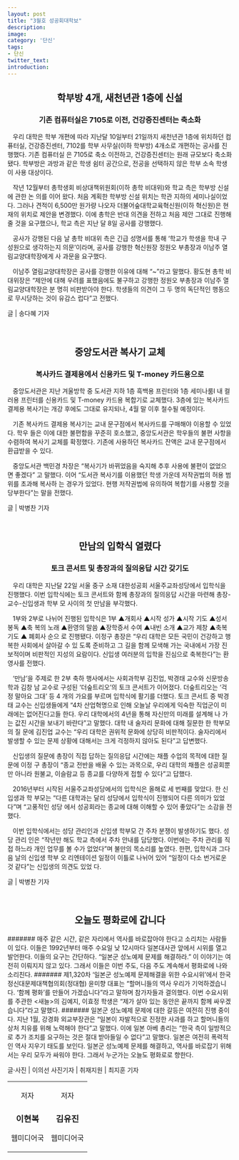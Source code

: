 ```yaml
---
layout: post
title: "3월호 성공회대학보"
description:
image:
category: '단신'
tags:
- 단신 
twitter_text: 
introduction:
---
```

<!-- 단신 1 -->
<center><h2><strong>학부방 4개, 새천년관 1층에 신설</strong></h2></center>
<center><h3>기존 컴퓨터실은 7105로 이전, 건강증진센터는 축소화</h3></center>

&nbsp; &nbsp;우리 대학은 학부 개편에 따라 지난달 10일부터 21일까지 새천년관 1층에 위치하던 컴퓨터실,
건강증진센터, 7102를 학부 사무실(이하 학부방) 4개소로 개편하는 공사를 진행했다. 기존 컴퓨터실
은 7105로 축소 이전하고, 건강증진센터는 원래 규모보다 축소화됐다. 학부방은 과방과 같은 학생
쉼터 공간으로, 전공을 선택하지 않은 학부 소속 학생이 사용 대상이다.

&nbsp; &nbsp;작년 12월부터 총학생회 비상대책위원회(이하 총학 비대위)와 학교 측은 학부방 신설에 관한 논
의를 이어 왔다. 처음 계획한 학부방 신설 위치는 학관 지하의 세미나실이었다. 그러나 견적이
6,500만 원가량 나오자 더불어숲대학교육혁신원(이하 혁신원)은 현재의 위치로 제안을 변경했다.
이에 총학은 반대 의견을 전하고 처음 제안 그대로 진행해 줄 것을 요구했으나, 학교 측은 지난
달 8일 공사를 강행했다.

&nbsp; &nbsp;공사가 강행된 다음 날 총학 비대위 측은 긴급 성명서를 통해 ‘학교가 학생을 학내 구성원으로
생각하는지 의문’이라며, 공사를 강행한 혁신원장 정원오 부총장과 이남주 열림교양대학장에게 사
과문을 요구했다.

&nbsp; &nbsp;이남주 열림교양대학장은 공사를 강행한 이유에 대해 “~”라고 말했다. 황도현 총학 비대위장은
“제안에 대해 우려를 표했음에도 불구하고 강행한 정원오 부총장과 이남주 열림교양대학장은 분
명히 비판받아야 한다. 학생들의 의견이 그 두 명의 독단적인 행동으로 무시당하는 것이 유감스
럽다”고 전했다.

글 | 송다혜 기자

<!-- 단신 2 -->
<br/>
<center><h2><strong>중앙도서관 복사기 교체</strong></h2></center>
<center><h3>복사카드 결제용에서 신용카드 및 T-money 카드용으로</h3></center>

&nbsp; &nbsp;중앙도서관은 지난 겨울방학 중 도서관 지하 1층 흑백용 프린터와 1층 세미나룸Ⅰ 내 컬러용
프린터를 신용카드 및 T-money 카드용 복합기로 교체했다. 3층에 있는 복사카드 결제용 복사기는
개강 후에도 그대로 유지되나, 4월 말 이후 철수될 예정이다.

&nbsp; &nbsp;기존 복사카드 결제용 복사기는 교내 문구점에서 복사카드를 구매해야 이용할 수 있었다. 학우
들은 이에 대한 불편함을 꾸준히 호소했고, 중앙도서관은 학우들의 불편 사항을 수렴하여 복사기
교체를 확정했다. 기존에 사용하던 복사카드 잔액은 교내 문구점에서 환급받을 수 있다.

&nbsp; &nbsp;중앙도서관 백민경 차장은 “복사기가 바뀌었음을 숙지해 추후 사용에 불편이 없었으면 좋겠다”
고 말했다. 이어 “도서관 복사기를 이용했던 학생 가운데 저작권법의 허용 범위를 초과해 복사하
는 경우가 있었다. 현행 저작권법에 유의하여 복합기를 사용할 것을 당부한다”는 말을 전했다.

글 | 박병찬 기자

<!-- 단신 3 -->
<br/>
<center><h2><strong>만남의 입학식 열렸다</strong></h2></center>
<center><h3>토크 콘서트 및 총장과의 질의응답 시간 갖기도</h3></center>

&nbsp; &nbsp;우리 대학은 지난달 22일 서울 중구 소재 대한성공회 서울주교좌성당에서 입학식을 진행했다. 
이번 입학식에는 토크 콘서트와 함께 총장과의 질의응답 시간을 마련해 총장-교수-신입생과 학부
모 사이의 첫 만남을 부각했다.

&nbsp; &nbsp;1부와 2부로 나뉘어 진행된 입학식은 1부 ▲개회사 ▲시작 성가 ▲시작 기도 ▲성서 봉독 ▲축
복의 노래 ▲환영의 말씀 ▲장학증서 수여 ▲내빈 소개 ▲교가 제창 ▲축복 기도 ▲ 폐회사 순으
로 진행됐다. 이정구 총장은 “우리 대학은 모든 국민이 건강하고 행복한 사회에서 살아갈 수 있
도록 준비하고 그 길을 함께 모색해 가는 국내에서 가장 진보적이며 비판적인 지성의 요람이다. 
신입생 여러분의 입학을 진심으로 축복한다”는 환영사를 전했다.

&nbsp; &nbsp;‘만남’을 주제로 한 2부 축하 행사에서는 사회과학부 김진업, 박경태 교수와 신문방송학과 김창
남 교수로 구성된 ‘더숲트리오’의 토크 콘서트가 이어졌다. 더숲트리오는 ‘걱정 말아요 그대’ 등 4
개의 가요를 부르며 입학식에 활기를 더했다. 
토크 콘서트 중 박경태 교수는 신입생들에게 “4차 산업혁명으로 인해 오늘날 우리에게 익숙한 
직업군이 미래에는 없어진다고들 한다. 우리 대학에서의 4년을 통해 자신만의 미래를 설계해 나
가는 값진 시간을 보내기 바란다”고 말했다. 대학 내 술자리 문화에 대해 질문한 한 학부모의 질
문에 김진업 교수는 “우리 대학은 권위적 문화에 상당히 비판적이다. 술자리에서 발생할 수 있는 
문제 상황에 대해서는 크게 걱정하지 않아도 된다”고 답변했다. 

&nbsp; &nbsp;신입생의 질문에 총장이 직접 답하는 질의응답 시간에는 채플 수업의 목적에 대한 질문에 이정
구 총장이 “종교 전반을 배울 수 있는 과목으로, 우리 대학의 채플은 성공회뿐만 아니라 원불교, 
이슬람교 등 종교를 다양하게 접할 수 있다”고 답했다.

&nbsp; &nbsp;2016년부터 시작된 서울주교좌성당에서의 입학식은 올해로 세 번째를 맞았다. 한 신입생과 학
부모는 “다른 대학과는 달리 성당에서 입학식이 진행되어 다른 의미가 있었다”며 “고풍적인 성당
에서 성공회라는 종교에 대해 이해할 수 있어 좋았다”는 소감을 전했다.

&nbsp; &nbsp;이번 입학식에서는 성당 관리인과 신입생 학부모 간 주차 분쟁이 발생하기도 했다. 성당 관리
인은 “작년만 해도 학교 측에서 주차 안내를 담당했다. 이번에는 주차 관리를 직접 하느라 개인 
업무를 볼 수가 없었다”며 불만의 목소리를 높였다. 한편, 입학식과 그다음 날의 신입생 학부 오
리엔테이션 일정이 이틀로 나뉘어 있어 “일정이 다소 번거로운 것 같다”는 신입생의 의견도 있었
다.

글 | 박병찬 기자

<!--사진기획-->
<br/>
<center><h2><strong>오늘도 평화로에 갑니다</strong></h2></center>

####### 매주 같은 시간, 같은 자리에서 역사를 바로잡아야 한다고 소리치는 사람들이 있다. 이들은 1992년부터 매주 수요일 낮 12시마다 일본대사관 앞에서 시위를 열고 발언한다. 이들의 요구는 간단하다. “일본군 성노예제 문제를 해결하라.” 이 이야기는 여전히 이뤄지지 않고 있다. 그래서 이들은 이번 주도, 다음 주도 계속해서 평화로에 나와 소리친다.
####### 제1,320차 ‘일본군 성노예제 문제해결을 위한 수요시위’에서 한국정신대문제대책협의회(정대협) 윤미향 대표는 “할머니들의 역사 우리가 기억하겠습니다. ‘함께 평화’를 만들어 가겠습니다”라고 말하며 참가자들과 결의했다. 이번 수요시위를 주관한 <새늘>의 김예지, 이효정 학생은 “제가 살아 있는 동안은 끝까지 함께 싸우겠습니다”라고 말했다.
####### 일본군 성노예제 문제에 대한 갈등은 여전히 진행 중이다. 지난 1월, 강경화 외교부장관은 “일본이 자발적으로 진정한 사과를 하고 할머니들의 상처 치유를 위해 노력해야 한다”고 말했다. 이에 일본 아베 총리는 “한국 측이 일방적으로 추가 조치를 요구하는 것은 절대 받아들일 수 없다”고 말했다. 일본은 여전히 폭력적인 역사 지우기 태도를 보인다. 일본군 성노예제 문제를 해결하고, 역사를 바로잡기 위해서는 우리 모두가 싸워야 한다. 그래서 누군가는 오늘도 평화로로 향한다.

글·사진 | 이의선 사진기자 | 취재지원 | 최지훈 기자

<!-- 글쓴이 들 -->
<section class="author" itemprop="author">
  <div class="details" itemscope itemtype="http://schema.org/Person">
    <center>
      <table>
        <tr>
          <td>
            <center>
            <p class="def">저자</p>
            <h3 class="name">이현복</h3>
            <p class="desc">웹미디어국</p>
            </center>
          </td>
          <td>
            <center>
            <p class="def">저자</p>
            <h3 class="name">김유진</h3>
            <p class="desc">웹미디어국</p>
            </center>
          </td>
        </tr>
      </table>
    </center>
  </div>
</section>